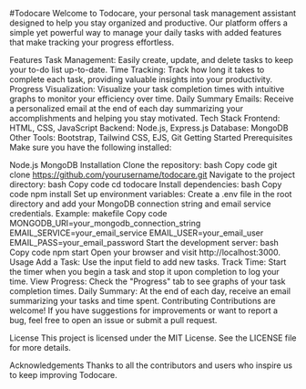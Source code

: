 #Todocare
Welcome to Todocare, your personal task management assistant designed to help you stay organized and productive. Our platform offers a simple yet powerful way to manage your daily tasks with added features that make tracking your progress effortless.

Features
Task Management: Easily create, update, and delete tasks to keep your to-do list up-to-date.
Time Tracking: Track how long it takes to complete each task, providing valuable insights into your productivity.
Progress Visualization: Visualize your task completion times with intuitive graphs to monitor your efficiency over time.
Daily Summary Emails: Receive a personalized email at the end of each day summarizing your accomplishments and helping you stay motivated.
Tech Stack
Frontend: HTML, CSS, JavaScript
Backend: Node.js, Express.js
Database: MongoDB
Other Tools: Bootstrap, Tailwind CSS, EJS, Git
Getting Started
Prerequisites
Make sure you have the following installed:

Node.js
MongoDB
Installation
Clone the repository:
bash
Copy code
git clone https://github.com/yourusername/todocare.git
Navigate to the project directory:
bash
Copy code
cd todocare
Install dependencies:
bash
Copy code
npm install
Set up environment variables:
Create a .env file in the root directory and add your MongoDB connection string and email service credentials.
Example:
makefile
Copy code
MONGODB_URI=your_mongodb_connection_string
EMAIL_SERVICE=your_email_service
EMAIL_USER=your_email_user
EMAIL_PASS=your_email_password
Start the development server:
bash
Copy code
npm start
Open your browser and visit http://localhost:3000.
Usage
Add a Task: Use the input field to add new tasks.
Track Time: Start the timer when you begin a task and stop it upon completion to log your time.
View Progress: Check the "Progress" tab to see graphs of your task completion times.
Daily Summary: At the end of each day, receive an email summarizing your tasks and time spent.
Contributing
Contributions are welcome! If you have suggestions for improvements or want to report a bug, feel free to open an issue or submit a pull request.

License
This project is licensed under the MIT License. See the LICENSE file for more details.

Acknowledgements
Thanks to all the contributors and users who inspire us to keep improving Todocare.

